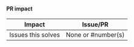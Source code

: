 #### PR impact

Impact                  | Issue/PR
------------------------ | ------
Issues this solves       | None or #number(s)
